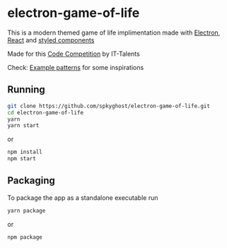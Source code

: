 # electron-game-of-life

This is a modern themed game of life implimentation made with [Electron], [React] and [styled components]

Made for this [Code Competition] by IT-Talents

Check: [Example patterns] for some inspirations

## Running

```bash
git clone https://github.com/spkyghost/electron-game-of-life.git
cd electron-game-of-life
yarn
yarn start
```
or
```bash
npm install
npm start
```

## Packaging

To package the app as a standalone executable run

```bash
yarn package
```
or
```bash
npm package
```
[Code Competition]: https://www.it-talents.de/foerderung/code-competition/code-competition-05-2018
[React]: https://facebook.github.io/react/ 
[Electron]: http://electron.atom.io/ 
[styled components]: https://github.com/styled-components/styled-components
[Example patterns]: https://en.wikipedia.org/wiki/Conway%27s_Game_of_Life#Examples_of_patterns 
